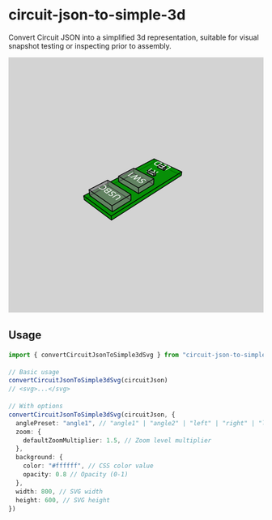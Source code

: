 # circuit-json-to-simple-3d

Convert Circuit JSON into a simplified 3d representation, suitable for visual
snapshot testing or inspecting prior to assembly.

![example 3d svg](./tests/__snapshots__/angle1.snap.svg)

## Usage

```ts
import { convertCircuitJsonToSimple3dSvg } from "circuit-json-to-simple-3d"

// Basic usage
convertCircuitJsonToSimple3dSvg(circuitJson)
// <svg>...</svg>

// With options
convertCircuitJsonToSimple3dSvg(circuitJson, {
  anglePreset: "angle1", // "angle1" | "angle2" | "left" | "right" | "left-raised" | "right-raised"
  zoom: {
    defaultZoomMultiplier: 1.5, // Zoom level multiplier
  },
  background: {
    color: "#ffffff", // CSS color value
    opacity: 0.8 // Opacity (0-1)
  },
  width: 800, // SVG width
  height: 600, // SVG height
})
```